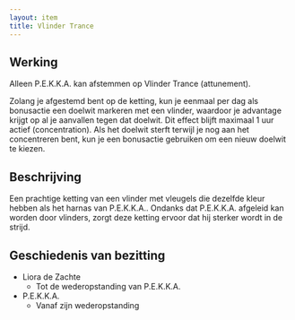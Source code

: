 ```yaml
---
layout: item
title: Vlinder Trance
---
```


## Werking
Alleen P.E.K.K.A. kan afstemmen op Vlinder Trance (attunement).

Zolang je afgestemd bent op de ketting, kun je eenmaal per dag als bonusactie een doelwit markeren met een vlinder, waardoor je advantage krijgt op al je aanvallen tegen dat doelwit. Dit effect blijft maximaal 1 uur actief (concentration). Als het doelwit sterft terwijl je nog aan het concentreren bent, kun je een bonusactie gebruiken om een nieuw doelwit te kiezen.

## Beschrijving
Een prachtige ketting van een vlinder met vleugels die dezelfde kleur hebben als het harnas van P.E.K.K.A.. Ondanks dat P.E.K.K.A. afgeleid kan worden door vlinders, zorgt deze ketting ervoor dat hij sterker wordt in de strijd.

## Geschiedenis van bezitting
* Liora de Zachte
  * Tot de wederopstanding van P.E.K.K.A.
* P.E.K.K.A.
  * Vanaf zijn wederopstanding
